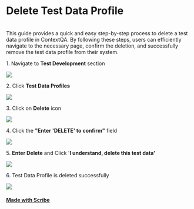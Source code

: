 

# Delete Test Data Profile

\
This guide provides a quick and easy step-by-step process to delete a test data profile in ContextQA. By following these steps, users can efficiently navigate to the necessary page, confirm the deletion, and successfully remove the test data profile from their system.


1\. Navigate to **Test Development** section

![](https://ajeuwbhvhr.cloudimg.io/colony-recorder.s3.amazonaws.com/files/2024-03-04/b2f9650d-0e44-451e-a480-e46cf1ed5af9/user_cropped_screenshot.jpeg?tl_px=0,0&br_px=1075,600&force_format=png&wat_scale=95&wat=1&wat_opacity=0.7&wat_gravity=northwest&wat_url=https://colony-recorder.s3.us-west-1.amazonaws.com/images/watermarks/FB923C_standard.png&wat_pad=2,218)


2\. Click **Test Data Profiles**

![](https://ajeuwbhvhr.cloudimg.io/colony-recorder.s3.amazonaws.com/files/2024-03-04/278f0e26-1970-4f60-954d-da8bed00be48/File.jpeg?tl_px=0,0&br_px=1075,600&force_format=png&wat_scale=95&wat=1&wat_opacity=0.7&wat_gravity=northwest&wat_url=https://colony-recorder.s3.us-west-1.amazonaws.com/images/watermarks/FB923C_standard.png&wat_pad=168,221)


3\. Click on **Delete** icon

![](https://ajeuwbhvhr.cloudimg.io/colony-recorder.s3.amazonaws.com/files/2024-03-04/865fd153-8f9f-4655-8abb-ec25461c69b4/user_cropped_screenshot.jpeg?tl_px=773,0&br_px=1920,640&force_format=png&width=1120.0&wat=1&wat_opacity=0.7&wat_gravity=northwest&wat_url=https://colony-recorder.s3.us-west-1.amazonaws.com/images/watermarks/FB923C_standard.png&wat_pad=939,193)


4\. Click the **"Enter 'DELETE' to confirm"** field

![](https://ajeuwbhvhr.cloudimg.io/colony-recorder.s3.amazonaws.com/files/2024-02-29/acffdee7-7ed6-4707-8cad-b54b53ac27b6/ascreenshot.jpeg?tl_px=13,0&br_px=1732,912&force_format=png&width=1120.0&wat=1&wat_opacity=0.7&wat_gravity=northwest&wat_url=https://colony-recorder.s3.us-west-1.amazonaws.com/images/watermarks/FB923C_standard.png&wat_pad=524,315)


5\. **Enter Delete** and Click '**I understand, delete this test data'**

![](https://ajeuwbhvhr.cloudimg.io/colony-recorder.s3.amazonaws.com/files/2024-02-29/04058bce-ed24-499a-aa29-112ddbd59952/ascreenshot.jpeg?tl_px=137,0&br_px=1856,912&force_format=png&width=1120.0&wat=1&wat_opacity=0.7&wat_gravity=northwest&wat_url=https://colony-recorder.s3.us-west-1.amazonaws.com/images/watermarks/FB923C_standard.png&wat_pad=524,358)


6\. Test Data Profile is deleted successfully

![](https://ajeuwbhvhr.cloudimg.io/colony-recorder.s3.amazonaws.com/files/2024-02-29/8c3effa2-20a2-413c-b41f-ff13c3f89415/ascreenshot.jpeg?tl_px=200,0&br_px=1920,912&force_format=png&width=1120.0&wat=1&wat_opacity=0.7&wat_gravity=northwest&wat_url=https://colony-recorder.s3.us-west-1.amazonaws.com/images/watermarks/FB923C_standard.png&wat_pad=537,247)
#### [Made with Scribe](https://scribehow.com/shared/Delete_Test_Data_Profile__FCmYFH8aTN-RlQ4i-anMEw)


